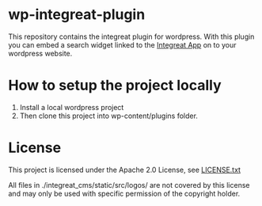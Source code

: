 # wp-integreat-plugin
This repository contains the integreat plugin for wordpress.
With this plugin you can embed a search widget linked to the [Integreat App](https://www.integreat.app) on to your wordpress website.

# How to setup the project locally 
1. Install a local wordpress project
2. Then clone this project into wp-content/plugins folder.

# License
This project is licensed under the Apache 2.0 License, see [LICENSE.txt](LICENSE.txt) 

All files in ./integreat_cms/static/src/logos/ are not covered by this license and may only be used with specific permission of the copyright holder.
